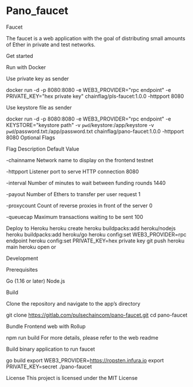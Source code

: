 # Pano_faucet
Faucet

The faucet is a web application with the goal of distributing small amounts of Ether in private and test networks.

Get started

Run with Docker

Use private key as sender

docker run -d -p 8080:8080 -e WEB3_PROVIDER="rpc endpoint" -e PRIVATE_KEY="hex private key" chainflag/pls-faucet:1.0.0 -httpport 8080

Use keystore file as sender

docker run -d -p 8080:8080 -e WEB3_PROVIDER="rpc endpoint" -e KEYSTORE="keystore path" -v `pwd`/keystore:/app/keystore -v `pwd`/password.txt:/app/password.txt chainflag/pano-faucet:1.0.0 -httpport 8080
Optional Flags



Flag
Description
Default Value




-chainname
Network name to display on the frontend
testnet


-httpport
Listener port to serve HTTP connection
8080


-interval
Number of minutes to wait between funding rounds
1440


-payout
Number of Ethers to transfer per user request
1


-proxycount
Count of reverse proxies in front of the server
0


-queuecap
Maximum transactions waiting to be sent
100




Deploy to Heroku
heroku create
heroku buildpacks:add heroku/nodejs
heroku buildpacks:add heroku/go
heroku config:set WEB3_PROVIDER=rpc endpoint
heroku config:set PRIVATE_KEY=hex private key
git push heroku main
heroku open
or


Development

Prerequisites

Go (1.16 or later)
Node.js


Build

Clone the repository and navigate to the app’s directory

git clone https://gitlab.com/pulsechaincom/pano-faucet.git
cd pano-faucet

Bundle Frontend web with Rollup

npm run build
For more details, please refer to the web readme

Build binary application to run faucet

go build
export WEB3_PROVIDER=https://ropsten.infura.io
export PRIVATE_KEY=secret
./pano-faucet

License
This project is licensed under the MIT License
